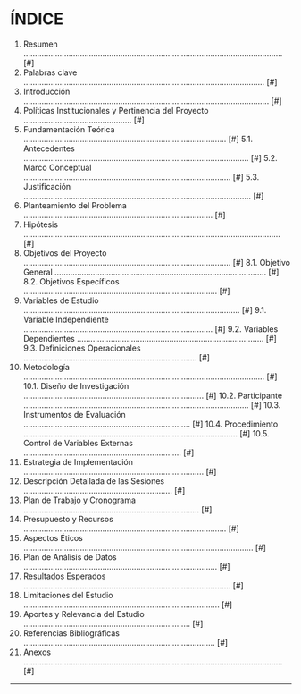 # ÍNDICE

1. Resumen ................................................................................................................... [#]
2. Palabras clave ........................................................................................................... [#]
3. Introducción ............................................................................................................. [#]
4. Políticas Institucionales y Pertinencia del Proyecto ................................................ [#]
5. Fundamentación Teórica .......................................................................................... [#]
   5.1. Antecedentes .................................................................................................... [#]
   5.2. Marco Conceptual ............................................................................................ [#]
   5.3. Justificación ..................................................................................................... [#]
6. Planteamiento del Problema .................................................................................... [#]
7. Hipótesis .................................................................................................................. [#]
8. Objetivos del Proyecto ............................................................................................ [#]
   8.1. Objetivo General .............................................................................................. [#]
   8.2. Objetivos Específicos ...................................................................................... [#]
9. Variables de Estudio ................................................................................................ [#]
   9.1. Variable Independiente .................................................................................... [#]
   9.2. Variables Dependientes ................................................................................... [#]
   9.3. Definiciones Operacionales ............................................................................. [#]
10. Metodología ........................................................................................................... [#]
    10.1. Diseño de Investigación ................................................................................ [#]
    10.2. Participante .................................................................................................... [#]
    10.3. Instrumentos de Evaluación .......................................................................... [#]
    10.4. Procedimiento ............................................................................................... [#]
    10.5. Control de Variables Externas ...................................................................... [#]
11. Estrategia de Implementación ................................................................................ [#]
12. Descripción Detallada de las Sesiones .................................................................. [#]
13. Plan de Trabajo y Cronograma .............................................................................. [#]
14. Presupuesto y Recursos .......................................................................................... [#]
15. Aspectos Éticos ...................................................................................................... [#]
16. Plan de Análisis de Datos ...................................................................................... [#]
17. Resultados Esperados ............................................................................................ [#]
18. Limitaciones del Estudio ....................................................................................... [#]
19. Aportes y Relevancia del Estudio .......................................................................... [#]
20. Referencias Bibliográficas ..................................................................................... [#]
21. Anexos ................................................................................................................... [#]

---
